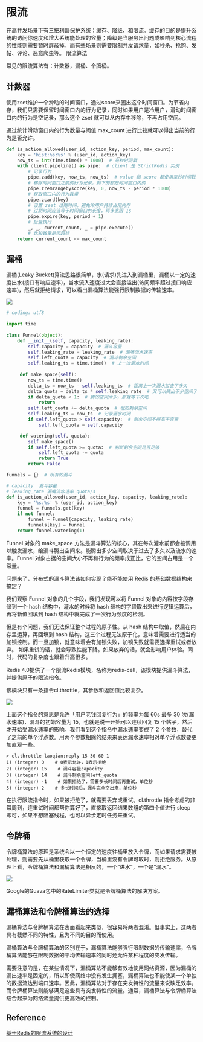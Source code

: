 # 限流

在高并发场景下有三把利器保护系统：缓存、降级、和限流。缓存的目的是提升系统的访问你速度和增大系统能处理的容量；降级是当服务出问题或影响到核心流程的性能则需要暂时屏蔽掉。而有些场景则需要限制并发请求量，如秒杀、抢购、发帖、评论、恶意爬虫等。
限流算法

常见的限流算法有：计数器，漏桶、令牌桶。

## 计数器

使用zset维护一个滑动的时间窗口，通过score来圈出这个时间窗口。为节省内存，我们只需要保留时间窗口内的行为记录，同时如果用户是冷用户，滑动时间窗口内的行为是空记录，那么这个 zset 就可以从内存中移除，不再占用空间。 

通过统计滑动窗口内的行为数量与阈值 max_count 进行比较就可以得出当前的行为是否允许。

```python
def is_action_allowed(user_id, action_key, period, max_count):     
    key = 'hist:%s:%s' % (user_id, action_key)     
    now_ts = int(time.time() * 1000)  # 毫秒时间戳     
    with client.pipeline() as pipe:  # client 是 StrictRedis 实例         
        # 记录行为         
        pipe.zadd(key, now_ts, now_ts)  # value 和 score 都使用毫秒时间戳         
        # 移除时间窗口之前的行为记录，剩下的都是时间窗口内的         
        pipe.zremrangebyscore(key, 0, now_ts - period * 1000)         
        # 获取窗口内的行为数量         
        pipe.zcard(key) 
        # 设置 zset 过期时间，避免冷用户持续占用内存         
        # 过期时间应该等于时间窗口的长度，再多宽限 1s         
        pipe.expire(key, period + 1)         
        # 批量执行         
        _, _, current_count, _ = pipe.execute()     
        # 比较数量是否超标     
    return current_count <= max_count 
```

## 漏桶

漏桶(Leaky Bucket)算法思路很简单，水(请求)先进入到漏桶里，漏桶以一定的速度出水(接口有响应速率)，当水流入速度过大会直接溢出(访问频率超过接口响应速率)，然后就拒绝请求，可以看出漏桶算法能强行限制数据的传输速率。

<img src="image/chapter_system_design/5b0765177a1222540da1865edac47972.jpg" />

```python
# coding: utf8 
 
import time 
 
class Funnel(object):     
    def __init__(self, capacity, leaking_rate):         
        self.capacity = capacity  # 漏斗容量         
        self.leaking_rate = leaking_rate  # 漏嘴流水速率 
        self.left_quota = capacity  # 漏斗剩余空间         
        self.leaking_ts = time.time()  # 上一次漏水时间 
    
     def make_space(self):         
        now_ts = time.time()         
        delta_ts = now_ts - self.leaking_ts  # 距离上一次漏水过去了多久         
        delta_quota = delta_ts * self.leaking_rate  # 又可以腾出不少空间了         
        if delta_quota < 1:  # 腾的空间太少，那就等下次吧             
            return         
        self.left_quota += delta_quota  # 增加剩余空间         
        self.leaking_ts = now_ts  # 记录漏水时间         
        if self.left_quota > self.capacity:  # 剩余空间不得高于容量             
            self.left_quota = self.capacity 

     def watering(self, quota):         
        self.make_space()         
        if self.left_quota >= quota:  # 判断剩余空间是否足够             
            self.left_quota -= quota             
            return True         
        return False 

funnels = {}  # 所有的漏斗 

# capacity  漏斗容量 
# leaking_rate 漏嘴流水速率 quota/s 
def is_action_allowed(user_id, action_key, capacity, leaking_rate):     
    key = '%s:%s' % (user_id, action_key)     
    funnel = funnels.get(key)     
    if not funnel:         
        funnel = Funnel(capacity, leaking_rate)         
        funnels[key] = funnel     
    return funnel.watering(1) 
```

Funnel 对象的 make_space 方法是漏斗算法的核心，其在每次灌水前都会被调用以触发漏水，给漏斗腾出空间来。能腾出多少空间取决于过去了多久以及流水的速率。Funnel 对象占据的空间大小不再和行为的频率成正比，它的空间占用是一个常量。 

问题来了，分布式的漏斗算法该如何实现？能不能使用 Redis 的基础数据结构来搞定？ 

我们观察 Funnel 对象的几个字段，我们发现可以将 Funnel 对象的内容按字段存储到一个 hash 结构中，灌水的时候将 hash 结构的字段取出来进行逻辑运算后，再将新值回填到 hash 结构中就完成了一次行为频度的检测。

但是有个问题，我们无法保证整个过程的原子性。从 hash 结构中取值，然后在内存里运算，再回填到 hash 结构，这三个过程无法原子化，意味着需要进行适当的加锁控制。而一旦加锁，就意味着会有加锁失败，加锁失败就需要选择重试或者放弃。 如果重试的话，就会导致性能下降。如果放弃的话，就会影响用户体验。同时，代码的复杂度也跟着升高很多。

Redis 4.0提供了一个限流Redis模块，名称为redis-cell，该模块提供漏斗算法，并提供原子的限流指令。

该模块只有一条指令cl.throttle，其参数和返回值比较复杂。

<img src="image/chapter_system_design/b479239a9ed81b105c86bbadfc6450fe.png" />

上面这个指令的意思是允许「用户老钱回复行为」的频率为每 60s 最多 30 次(漏水速率)，漏斗的初始容量为 15，也就是说一开始可以连续回复 15 个帖子，然后才开始受漏水速率的影响。我们看到这个指令中漏水速率变成了 2 个参数，替代了之前的单个浮点数。用两个参数相除的结果来表达漏水速率相对单个浮点数要更加直观一些。

```
> cl.throttle laoqian:reply 15 30 60 1
1) (integer) 0    # 0表示允许，1表示拒绝
2) (integer) 15    # 漏斗容量capacity
3) (integer) 14    # 漏斗剩余空间left_quota
4) (integer) -1    # 如果拒绝了，需要多长时间后再重试，单位秒
5) (integer) 2    # 多长时间后，漏斗完全空出来，单位秒
```

在执行限流指令时，如果被拒绝了，就需要丢弃或重试。cl.throttle 指令考虑的非常周到，连重试时间都帮你算好了，直接取返回结果数组的第四个值进行 sleep 即可，如果不想阻塞线程，也可以异步定时任务来重试。 

## 令牌桶

令牌桶算法的原理是系统会以一个恒定的速度往桶里放入令牌，而如果请求需要被处理，则需要先从桶里获取一个令牌，当桶里没有令牌可取时，则拒绝服务。从原理上看，令牌桶算法和漏桶算法是相反的，一个“进水”，一个是“漏水”。

<img src="image/chapter_system_design/6da79f6db4c3dc6fad11fa4f10ffbbe9.png" />

Google的Guava包中的RateLimiter类就是令牌桶算法的解决方案。

## 漏桶算法和令牌桶算法的选择

漏桶算法与令牌桶算法在表面看起来类似，很容易将两者混淆。但事实上，这两者具有截然不同的特性，且为不同的目的而使用。

漏桶算法与令牌桶算法的区别在于，漏桶算法能够强行限制数据的传输速率，令牌桶算法能够在限制数据的平均传输速率的同时还允许某种程度的突发传输。

需要注意的是，在某些情况下，漏桶算法不能够有效地使用网络资源，因为漏桶的漏出速率是固定的，所以即使网络中没有发生拥塞，漏桶算法也不能使某一个单独的数据流达到端口速率。因此，漏桶算法对于存在突发特性的流量来说缺乏效率。而令牌桶算法则能够满足这些具有突发特性的流量。通常，漏桶算法与令牌桶算法结合起来为网络流量提供更高效的控制。

## Reference

[基于Redis的限流系统的设计](https://www.jianshu.com/p/a3d068f2586d)